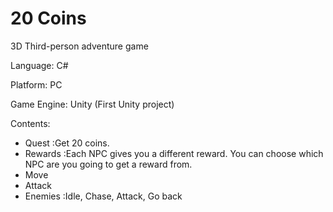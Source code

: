 # 20 Coins

3D Third-person adventure game


Language: C#

Platform: PC

Game Engine: Unity (First Unity project)


Contents:

- Quest :Get 20 coins. 
- Rewards :Each NPC gives you a different reward. You can choose which NPC are you going to get a reward from.
- Move
- Attack
- Enemies :Idle, Chase, Attack, Go back
